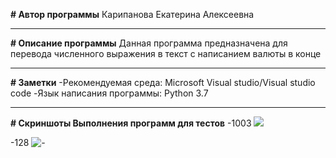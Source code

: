 **# Автор программы**
Карипанова Екатерина Алексеевна
____
**# Описание программы**
Данная программа предназначена для перевода численного выражения в текст с написанием валюты в конце
____
**# Заметки**
-Рекомендуемая среда: Microsoft Visual studio/Visual studio code
-Язык написания программы: Python 3.7
____
**# Скриншоты Выполнения программ для тестов**
-1003
![]("https://github.com/EKataya/My-repository/blob/main/1003.jpg")

-128
![-]("https://github.com/EKataya/My-repository/blob/main/128.jpg")




